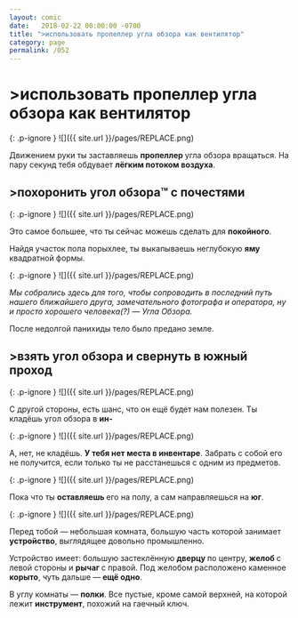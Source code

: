 ```yaml
---
layout: comic
date:   2018-02-22 00:00:00 -0700
title: ">использовать пропеллер угла обзора как вентилятор"
category: page
permalink: /052
---
```

# >использовать пропеллер угла обзора как вентилятор

{: .p-ignore }
![]({{ site.url }}/pages/REPLACE.png)

Движением руки ты заставляешь <strong>пропеллер </strong>угла обзора вращаться. На пару секунд тебя обдувает <strong>лёгким потоком воздуха</strong>.

## >похоронить угол обзора™ с почестями

{: .p-ignore }
![]({{ site.url }}/pages/REPLACE.png)

Это самое большее, что ты сейчас можешь сделать для <strong>покойного</strong>.

Найдя участок пола порыхлее, ты выкапываешь неглубокую <strong>яму </strong>квадратной формы.

{: .p-ignore }
![]({{ site.url }}/pages/REPLACE.png)

<em>Мы собрались здесь для того, чтобы сопроводить в последний путь нашего ближайшего друга, замечательного фотографа и оператора, ну и просто хорошего человека(?) — Угла Обзора.</em>

После недолгой панихиды тело было предано земле.

## >взять угол обзора и свернуть в южный проход

{: .p-ignore }
![]({{ site.url }}/pages/REPLACE.png)

С другой стороны, есть шанс, что он ещё будет нам полезен. Ты кладёшь угол обзора в <strong>ин-</strong>

{: .p-ignore }
![]({{ site.url }}/pages/REPLACE.png)

А, нет, не кладёшь. <strong>У тебя нет места в инвентаре</strong>. Забрать с собой его не получится, если только ты не расстанешься с одним из предметов.

{: .p-ignore }
![]({{ site.url }}/pages/REPLACE.png)

Пока что ты <strong>оставляешь </strong>его на полу, а сам направляешься на <strong>юг</strong>.

{: .p-ignore }
![]({{ site.url }}/pages/REPLACE.png)

Перед тобой — небольшая комната, большую часть которой занимает <strong>устройство</strong>, выглядящее довольно промышленно.

Устройство имеет: большую застеклённую <strong>дверцу </strong>по центру, <strong>желоб </strong>с левой стороны и <strong>рычаг </strong>с правой. Под желобом расположено каменное <strong>корыто</strong>, чуть дальше —<strong> ещё одно</strong>.

В углу комнаты — <strong>полки</strong>. Все пустые, кроме самой верхней, на которой лежит <strong>инструмент</strong>, похожий на гаечный ключ.
